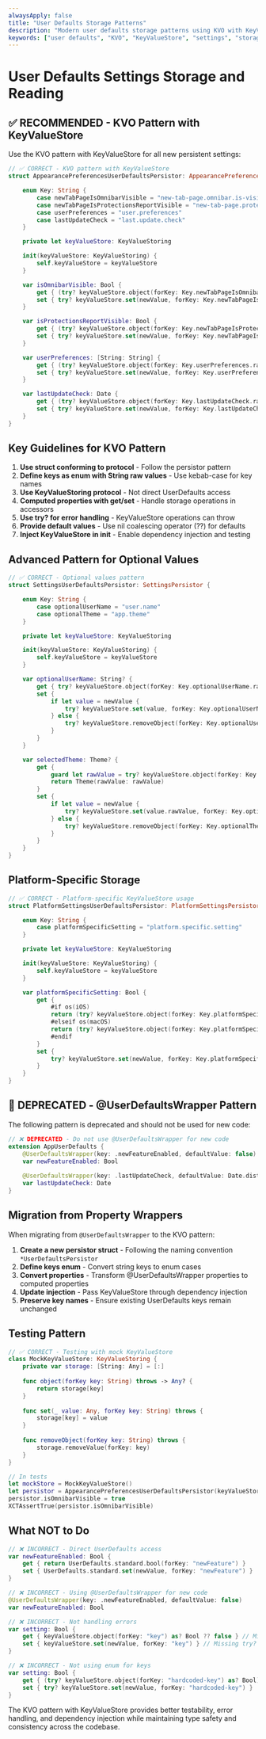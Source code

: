 ```yaml
---
alwaysApply: false
title: "User Defaults Storage Patterns"
description: "Modern user defaults storage patterns using KVO with KeyValueStore (formerly property wrappers)"
keywords: ["user defaults", "KVO", "KeyValueStore", "settings", "storage", "persistor", "UserDefaults", "property wrappers", "deprecated"]
---
```


# User Defaults Settings Storage and Reading

## ✅ RECOMMENDED - KVO Pattern with KeyValueStore

Use the KVO pattern with KeyValueStore for all new persistent settings:

```swift
// ✅ CORRECT - KVO pattern with KeyValueStore
struct AppearancePreferencesUserDefaultsPersistor: AppearancePreferencesPersistor {

    enum Key: String {
        case newTabPageIsOmnibarVisible = "new-tab-page.omnibar.is-visible"
        case newTabPageIsProtectionsReportVisible = "new-tab-page.protections-report.is-visible"
        case userPreferences = "user.preferences"
        case lastUpdateCheck = "last.update.check"
    }

    private let keyValueStore: KeyValueStoring

    init(keyValueStore: KeyValueStoring) {
        self.keyValueStore = keyValueStore
    }

    var isOmnibarVisible: Bool {
        get { (try? keyValueStore.object(forKey: Key.newTabPageIsOmnibarVisible.rawValue) as? Bool) ?? true }
        set { try? keyValueStore.set(newValue, forKey: Key.newTabPageIsOmnibarVisible.rawValue) }
    }

    var isProtectionsReportVisible: Bool {
        get { (try? keyValueStore.object(forKey: Key.newTabPageIsProtectionsReportVisible.rawValue) as? Bool) ?? false }
        set { try? keyValueStore.set(newValue, forKey: Key.newTabPageIsProtectionsReportVisible.rawValue) }
    }

    var userPreferences: [String: String] {
        get { (try? keyValueStore.object(forKey: Key.userPreferences.rawValue) as? [String: String]) ?? [:] }
        set { try? keyValueStore.set(newValue, forKey: Key.userPreferences.rawValue) }
    }

    var lastUpdateCheck: Date {
        get { (try? keyValueStore.object(forKey: Key.lastUpdateCheck.rawValue) as? Date) ?? Date.distantPast }
        set { try? keyValueStore.set(newValue, forKey: Key.lastUpdateCheck.rawValue) }
    }
}
```

## Key Guidelines for KVO Pattern

1. **Use struct conforming to protocol** - Follow the persistor pattern
2. **Define keys as enum with String raw values** - Use kebab-case for key names
3. **Use KeyValueStoring protocol** - Not direct UserDefaults access
4. **Computed properties with get/set** - Handle storage operations in accessors
5. **Use try? for error handling** - KeyValueStore operations can throw
6. **Provide default values** - Use nil coalescing operator (??) for defaults
7. **Inject KeyValueStore in init** - Enable dependency injection and testing

## Advanced Pattern for Optional Values

```swift
// ✅ CORRECT - Optional values pattern
struct SettingsUserDefaultsPersistor: SettingsPersistor {

    enum Key: String {
        case optionalUserName = "user.name"
        case optionalTheme = "app.theme"
    }

    private let keyValueStore: KeyValueStoring

    init(keyValueStore: KeyValueStoring) {
        self.keyValueStore = keyValueStore
    }

    var optionalUserName: String? {
        get { try? keyValueStore.object(forKey: Key.optionalUserName.rawValue) as? String }
        set { 
            if let value = newValue {
                try? keyValueStore.set(value, forKey: Key.optionalUserName.rawValue)
            } else {
                try? keyValueStore.removeObject(forKey: Key.optionalUserName.rawValue)
            }
        }
    }

    var selectedTheme: Theme? {
        get { 
            guard let rawValue = try? keyValueStore.object(forKey: Key.optionalTheme.rawValue) as? String else { return nil }
            return Theme(rawValue: rawValue)
        }
        set { 
            if let value = newValue {
                try? keyValueStore.set(value.rawValue, forKey: Key.optionalTheme.rawValue)
            } else {
                try? keyValueStore.removeObject(forKey: Key.optionalTheme.rawValue)
            }
        }
    }
}
```

## Platform-Specific Storage

```swift
// ✅ CORRECT - Platform-specific KeyValueStore usage
struct PlatformSettingsUserDefaultsPersistor: PlatformSettingsPersistor {

    enum Key: String {
        case platformSpecificSetting = "platform.specific.setting"
    }

    private let keyValueStore: KeyValueStoring

    init(keyValueStore: KeyValueStoring) {
        self.keyValueStore = keyValueStore
    }

    var platformSpecificSetting: Bool {
        get { 
            #if os(iOS)
            return (try? keyValueStore.object(forKey: Key.platformSpecificSetting.rawValue) as? Bool) ?? false
            #elseif os(macOS)
            return (try? keyValueStore.object(forKey: Key.platformSpecificSetting.rawValue) as? Bool) ?? true
            #endif
        }
        set { 
            try? keyValueStore.set(newValue, forKey: Key.platformSpecificSetting.rawValue)
        }
    }
}
```

## 🚫 DEPRECATED - @UserDefaultsWrapper Pattern

The following pattern is deprecated and should not be used for new code:

```swift
// ❌ DEPRECATED - Do not use @UserDefaultsWrapper for new code
extension AppUserDefaults {
    @UserDefaultsWrapper(key: .newFeatureEnabled, defaultValue: false)
    var newFeatureEnabled: Bool
    
    @UserDefaultsWrapper(key: .lastUpdateCheck, defaultValue: Date.distantPast)
    var lastUpdateCheck: Date
}
```

## Migration from Property Wrappers

When migrating from `@UserDefaultsWrapper` to the KVO pattern:

1. **Create a new persistor struct** - Following the naming convention `*UserDefaultsPersistor`
2. **Define keys enum** - Convert string keys to enum cases
3. **Convert properties** - Transform @UserDefaultsWrapper properties to computed properties
4. **Update injection** - Pass KeyValueStore through dependency injection
5. **Preserve key names** - Ensure existing UserDefaults keys remain unchanged

## Testing Pattern

```swift
// ✅ CORRECT - Testing with mock KeyValueStore
class MockKeyValueStore: KeyValueStoring {
    private var storage: [String: Any] = [:]
    
    func object(forKey key: String) throws -> Any? {
        return storage[key]
    }
    
    func set(_ value: Any, forKey key: String) throws {
        storage[key] = value
    }
    
    func removeObject(forKey key: String) throws {
        storage.removeValue(forKey: key)
    }
}

// In tests
let mockStore = MockKeyValueStore()
let persistor = AppearancePreferencesUserDefaultsPersistor(keyValueStore: mockStore)
persistor.isOmnibarVisible = true
XCTAssertTrue(persistor.isOmnibarVisible)
```

## What NOT to Do

```swift
// ❌ INCORRECT - Direct UserDefaults access
var newFeatureEnabled: Bool {
    get { return UserDefaults.standard.bool(forKey: "newFeature") }
    set { UserDefaults.standard.set(newValue, forKey: "newFeature") }
}

// ❌ INCORRECT - Using @UserDefaultsWrapper for new code
@UserDefaultsWrapper(key: .newFeatureEnabled, defaultValue: false)
var newFeatureEnabled: Bool

// ❌ INCORRECT - Not handling errors
var setting: Bool {
    get { keyValueStore.object(forKey: "key") as? Bool ?? false } // Missing try?
    set { keyValueStore.set(newValue, forKey: "key") } // Missing try?
}

// ❌ INCORRECT - Not using enum for keys
var setting: Bool {
    get { (try? keyValueStore.object(forKey: "hardcoded-key") as? Bool) ?? false }
    set { try? keyValueStore.set(newValue, forKey: "hardcoded-key") }
}
```

The KVO pattern with KeyValueStore provides better testability, error handling, and dependency injection while maintaining type safety and consistency across the codebase.